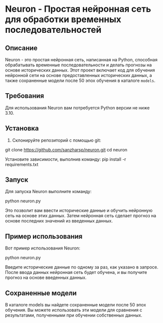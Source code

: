 # Neuron - Простая нейронная сеть для обработки временных последовательностей


## Описание

Neuron - это простая нейронная сеть, написанная на Python, способная обрабатывать временные последовательности и делать прогнозы на основе исторических данных. Этот проект включает код для обучения нейронной сети на основе предоставленных исторических данных, а также сохраненные модели после 50 эпох обучения в каталоге `models`.

## Требования

Для использования Neuron вам потребуется Python версии не ниже 3.10.

## Установка

1. Склонируйте репозиторий с помощью git:


git clone https://github.com/sanzharsp/neuron.git
cd neuron

Установите зависимости, выполнив команду:
pip install -r requirements.txt

## Запуск
Для запуска Neuron выполните команду:

python neuron.py

Это позволит вам ввести исторические данные и обучить нейронную сеть на основе этих данных. Затем нейронная сеть сделает прогноз на основе последних значений из введенных данных.

## Пример использования
Вот пример использования Neuron:

python neuron.py

Введите исторические данные по одному за раз, как указано в запросе. После ввода данных нейронная сеть будет обучена, и вы получите прогноз на основе введенных данных.

## Сохраненные модели
В каталоге models вы найдете сохраненные модели после 50 эпох обучения. Вы можете использовать эти модели для сравнения с результатами, полученными при обучении собственных данных.


